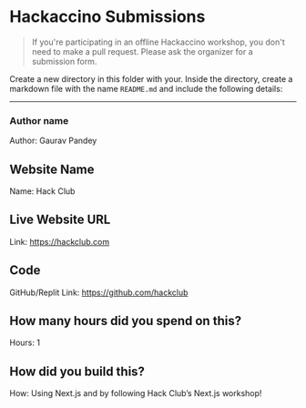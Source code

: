 # Hackaccino Submissions

> If you're participating in an offline Hackaccino workshop, you don't need to make a pull request. Please ask the organizer for a submission form.

Create a new directory in this folder with your. Inside the directory, create a markdown file with the name `README.md` and include the following details:

---

### Author name

Author: Gaurav Pandey

<!-- A name or nickname that you want to appear as the author of the website -->

## Website Name

Name: Hack Club

## Live Website URL

Link: https://hackclub.com

## Code

GitHub/Replit Link: https://github.com/hackclub

## How many hours did you spend on this?

Hours: 1

## How did you build this?

How: Using Next.js and by following Hack Club’s Next.js workshop!
